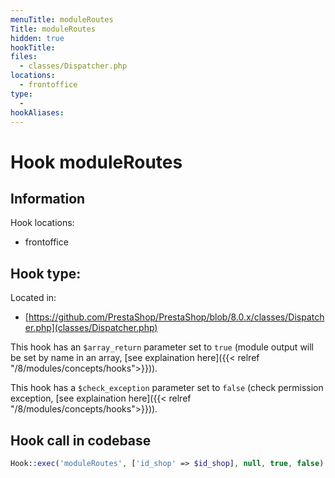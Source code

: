 ```yaml
---
menuTitle: moduleRoutes
Title: moduleRoutes
hidden: true
hookTitle: 
files:
  - classes/Dispatcher.php
locations:
  - frontoffice
type:
  - 
hookAliases:
---
```


# Hook moduleRoutes

## Information

Hook locations: 
  - frontoffice

Hook type: 
  - 

Located in: 
  - [https://github.com/PrestaShop/PrestaShop/blob/8.0.x/classes/Dispatcher.php](classes/Dispatcher.php)

This hook has an `$array_return` parameter set to `true` (module output will be set by name in an array, [see explaination here]({{< relref "/8/modules/concepts/hooks">}})).

This hook has a `$check_exception` parameter set to `false` (check permission exception, [see explaination here]({{< relref "/8/modules/concepts/hooks">}})).

## Hook call in codebase

```php
Hook::exec('moduleRoutes', ['id_shop' => $id_shop], null, true, false)
```